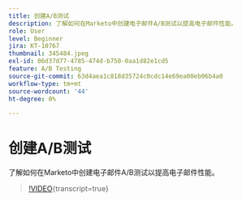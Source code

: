 ```yaml
---
title: 创建A/B测试
description: 了解如何在Marketo中创建电子邮件A/B测试以提高电子邮件性能。
role: User
level: Beginner
jira: KT-10767
thumbnail: 345484.jpeg
exl-id: 06d37d77-4785-474d-b750-0aa1d82e1cd5
feature: A/B Testing
source-git-commit: 63d4aea1c818d35724c0cdc14e69ea00eb06b4a0
workflow-type: tm+mt
source-wordcount: '44'
ht-degree: 0%

---
```


# 创建A/B测试

了解如何在Marketo中创建电子邮件A/B测试以提高电子邮件性能。

>[!VIDEO](https://video.tv.adobe.com/v/3411451/?quality=12&learn=on&captions=chi_hans){transcript=true}
